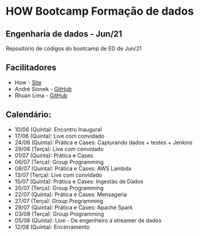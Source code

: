 # HOW Bootcamp Formação de dados

## Engenharia de dados  - Jun/21

Repositório de códigos do bootcamp de ED de Jun/21

## Facilitadores

* How - [Site](https://howedu.com.br/)
* André Sionek - [GitHub](https://github.com/andresionek91)
* Rhuan Lima - [GitHub](https://github.com/rhuanlima)

## Calendário:

- 10/06 (Quinta): Encontro Inaugural
- 17/06 (Quinta): Live com convidado
- 24/06 (Quinta): Prática e Cases: Capturando dados + testes + Jenkins
- 29/06 (Terça): Live com convidado
- 01/07 (Quinta): Prática e Cases
- 06/07 (Terça): Group Programming
- 08/07 (Quinta): Prática e Cases: AWS Lambda
- 13/07 (Terça): Live com convidado
- 15/07 (Quinta): Prática e Cases: Ingestão de Dados
- 20/07 (Terça): Group Programming
- 22/07 (Quinta): Prática e Cases: Mensageria
- 27/07 (Terça): Group Programming
- 29/07 (Quinta): Prática e Cases: Apache Spark
- 03/08 (Terça): Group Programming
- 05/08 (Quinta): Live - De engenheiro a streamer de dados
- 12/08 (Quinta): Encerramento

